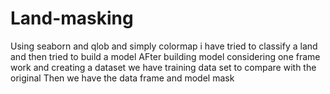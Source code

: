 # Land-masking
Using seaborn and qlob and simply colormap i have tried to classify a land and then tried to build a model
AFter building model considering one frame work and creating a dataset we have training data set to compare with the original
Then we have the data frame and model mask

